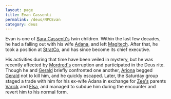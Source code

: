 ```yaml
---
layout: page
title: Evan Cassenti
permalink: /deus/NPCEvan
category: deus
---
```

Evan is one of [Sara Cassenti's](http://restlesswarrior.com/pax/pcs/sara.html) twin children. Within the last few decades, he had a falling out with his wife [Adana](NPCAdana), and left [Magitech](OrgMagitech). After that, he took a position at [StratCo](OrgStratCo), and has since become its chief executive.

His activities during that time have been veiled in mystery, but he was recently affected by [Mordred's](NPCMordred) corruption and participated in the Deus rite. Though he and [Gerald](NPCGerald) briefly confronted one another, [Ariona](CharPublicAlex) begged [Gerald](NPCGerald) not to kill him, and he quickly escaped. Later, the Saturday group staged a trade with him for his ex-wife Adana in exchange for [Zee's](CharPublicJames) parents [Varick](NPCVarick) and [Elsa](NPCElsa), and managed to subdue him during the encounter and revert him to his normal form.

